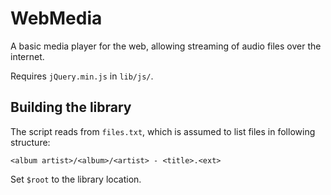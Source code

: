 # WebMedia

A basic media player for the web, allowing streaming of audio files over the internet.

Requires `jQuery.min.js` in `lib/js/`.

## Building the library

The script reads from `files.txt`, which is assumed to list files in following structure:

    <album artist>/<album>/<artist> - <title>.<ext>

Set `$root` to the library location.
